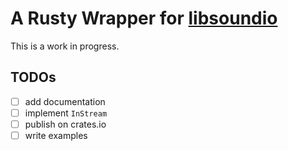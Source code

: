 # A Rusty Wrapper for [libsoundio](http://libsound.io)

This is a work in progress.

## TODOs

- [ ] add documentation
- [ ] implement `InStream`
- [ ] publish on crates.io
- [ ] write examples
